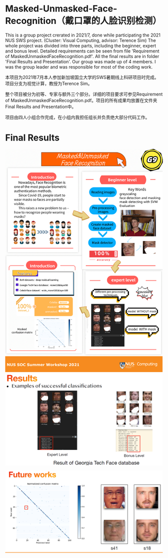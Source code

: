 # Masked-Unmasked-Face-Recognition（戴口罩的人脸识别检测）

This is a group project crerated in 2021/7, done while participating the 2021 NUS SWS project. (Cluster: Visual Computing, advisor: Terence Sim)
The whole project was divided into three parts, including the beginner, expert and bonus level. Detailed requirements can be seen from file 'Requirement of MaskedUnmaskedFaceRecognition.pdf'. All the final results are in folder 'Final Results and Presentation'.
Our group was made up of 4 members. I was the group leader and was responsible for most of the coding work.

本项目为2021年7月本人参加新加坡国立大学的SWS暑期线上科研项目时完成。项目分支为视觉计算，教授为Terence Sim。

整个项目被分为初等、专家与额外三个部分。详细的项目要求可参见Requirement of MaskedUnmaskedFaceRecognition.pdf。项目的所有成果均放置在文件夹Final Results and Presentation中。

项目由四人小组合作完成，在小组内我担任组长并负责绝大部分代码工作。

# Final Results

![](image/README/1643012642984.png)![](image/README/1643012763534.png)

![](image/README/1643012743606.png)
